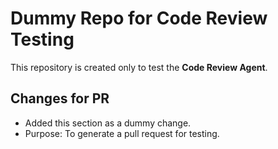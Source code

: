 # Dummy Repo for Code Review Testing

This repository is created only to test the **Code Review Agent**.

## Changes for PR
- Added this section as a dummy change.
- Purpose: To generate a pull request for testing.
